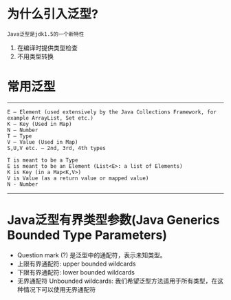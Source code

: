 # 为什么引入泛型?

    Java泛型是jdk1.5的一个新特性

1.  在编译时提供类型检查
2.  不用类型转换

# 常用泛型

---
    E – Element (used extensively by the Java Collections Framework, for example ArrayList, Set etc.)
    K – Key (Used in Map)
    N – Number
    T – Type
    V – Value (Used in Map)
    S,U,V etc. – 2nd, 3rd, 4th types
    
    T is meant to be a Type
    E is meant to be an Element (List<E>: a list of Elements)
    K is Key (in a Map<K,V>)
    V is Value (as a return value or mapped value)
    N - Number
---

# Java泛型有界类型参数(Java Generics Bounded Type Parameters)

- Question mark (?) 是泛型中的通配符，表示未知类型。
- 上限有界通配符: upper bounded wildcards
- 下限有界通配符: lower bounded wildcards
- 无界通配符 Unbounded wildcards: 我们希望泛型方法适用于所有类型，在这种情况下可以使用无界通配符
